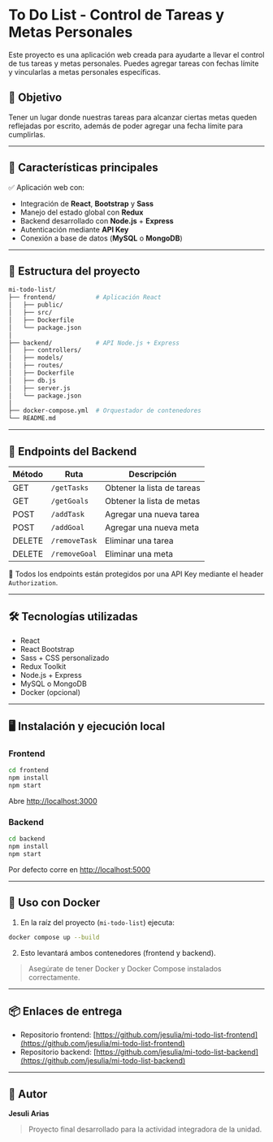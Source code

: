 # To Do List - Control de Tareas y Metas Personales

Este proyecto es una aplicación web creada para ayudarte a llevar el control de tus tareas y metas personales. Puedes agregar tareas con fechas límite y vincularlas a metas personales específicas.

## 🎯 Objetivo
Tener un lugar donde nuestras tareas para alcanzar ciertas metas queden reflejadas por escrito, además de poder agregar una fecha límite para cumplirlas.

---

## 🧩 Características principales

✅ Aplicación web con:
- Integración de **React**, **Bootstrap** y **Sass**
- Manejo del estado global con **Redux**
- Backend desarrollado con **Node.js** + **Express**
- Autenticación mediante **API Key**
- Conexión a base de datos (**MySQL** o **MongoDB**)

---

## 🚀 Estructura del proyecto

```bash
mi-todo-list/
├── frontend/           # Aplicación React
│   ├── public/
│   ├── src/
│   ├── Dockerfile
│   └── package.json
│
├── backend/            # API Node.js + Express
│   ├── controllers/
│   ├── models/
│   ├── routes/
│   ├── Dockerfile
│   ├── db.js
│   ├── server.js
│   └── package.json
│
├── docker-compose.yml  # Orquestador de contenedores
└── README.md
```

---

## 🔁 Endpoints del Backend

| Método | Ruta           | Descripción                    |
|--------|----------------|--------------------------------|
| GET    | `/getTasks`    | Obtener la lista de tareas     |
| GET    | `/getGoals`    | Obtener la lista de metas      |
| POST   | `/addTask`     | Agregar una nueva tarea        |
| POST   | `/addGoal`     | Agregar una nueva meta         |
| DELETE | `/removeTask`  | Eliminar una tarea             |
| DELETE | `/removeGoal`  | Eliminar una meta              |

🔐 Todos los endpoints están protegidos por una API Key mediante el header `Authorization`.

---

## 🛠 Tecnologías utilizadas

- React
- React Bootstrap
- Sass + CSS personalizado
- Redux Toolkit
- Node.js + Express
- MySQL o MongoDB
- Docker (opcional)

---

## 🖥 Instalación y ejecución local

### Frontend
```bash
cd frontend
npm install
npm start
```
Abre [http://localhost:3000](http://localhost:3000)

### Backend
```bash
cd backend
npm install
npm start
```
Por defecto corre en [http://localhost:5000](http://localhost:5000)

---

## 🐳 Uso con Docker

1. En la raíz del proyecto (`mi-todo-list`) ejecuta:
```bash
docker compose up --build
```
2. Esto levantará ambos contenedores (frontend y backend).

> Asegúrate de tener Docker y Docker Compose instalados correctamente.

---

## 📦 Enlaces de entrega

- Repositorio frontend: [https://github.com/jesulia/mi-todo-list-frontend](https://github.com/jesulia/mi-todo-list-frontend)
- Repositorio backend: [https://github.com/jesulia/mi-todo-list-backend](https://github.com/jesulia/mi-todo-list-backend)



---

## 👤 Autor
**Jesuli Arias**

> Proyecto final desarrollado para la actividad integradora de la unidad.

